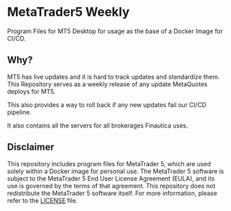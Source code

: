 # MetaTrader5 Weekly

Program Files for MT5 Desktop for usage as the base of a Docker Image for CI/CD.

## Why?

MT5 has live updates and it is hard to track updates and standardize them. This Repository serves as a weekly release of any update MetaQuotes deploys for MT5.

This also provides a way to roll back if any new updates fail our CI/CD pipeline.

It also contains all the servers for all brokerages Finautica uses.

## Disclaimer

This repository includes program files for MetaTrader 5, which are used solely within a Docker image for personal use. The MetaTrader 5 software is subject to the MetaTrader 5 End User License Agreement (EULA), and its use is governed by the terms of that agreement. This repository does not redistribute the MetaTrader 5 software itself. For more information, please refer to the [LICENSE](LICENSE) file.


